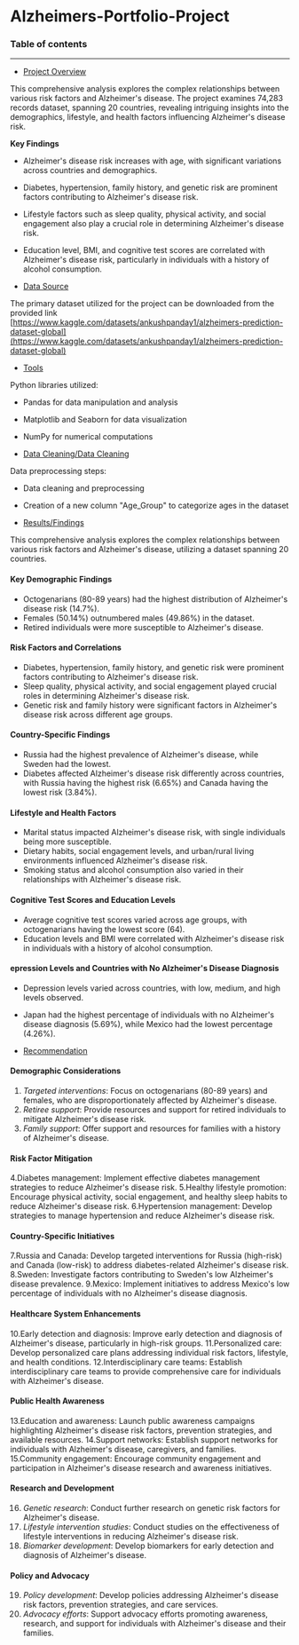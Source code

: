 # Alzheimers-Portfolio-Project


### Table of contents

-----------------------


- [Project Overview](#Project_Overview)

This comprehensive analysis explores the complex relationships between various risk factors and Alzheimer's disease. The project examines 74,283 records dataset, spanning 20 countries, revealing intriguing insights into the demographics, lifestyle, and health factors influencing Alzheimer's disease risk.

**Key Findings**
- Alzheimer's disease risk increases with age, with significant variations across countries and demographics.
- Diabetes, hypertension, family history, and genetic risk are prominent factors contributing to Alzheimer's disease risk.
- Lifestyle factors such as sleep quality, physical activity, and social engagement also play a crucial role in determining Alzheimer's disease risk.
- Education level, BMI, and cognitive test scores are correlated with Alzheimer's disease risk, particularly in individuals with a history of alcohol consumption.
  


- [Data Source](#Data_Source)

The primary dataset utilized for the project can be downloaded from the provided link [https://www.kaggle.com/datasets/ankushpanday1/alzheimers-prediction-dataset-global](https://www.kaggle.com/datasets/ankushpanday1/alzheimers-prediction-dataset-global)


  
- [Tools](#Tools)

Python libraries utilized:

- Pandas for data manipulation and analysis
- Matplotlib and Seaborn for data visualization
- NumPy for numerical computations
  
- [Data Cleaning/Data Cleaning](#Data_Cleaning/Data_Cleaning)
  
Data preprocessing steps:
- Data cleaning and preprocessing
- Creation of a new column "Age_Group" to  categorize ages in the dataset


- [Results/Findings](#Results/Findings)

This comprehensive analysis explores the complex relationships between various risk factors and Alzheimer's disease, utilizing a dataset spanning 20 countries.

#### Key Demographic Findings
- Octogenarians (80-89 years) had the highest distribution of Alzheimer's disease risk (14.7%).
- Females (50.14%) outnumbered males (49.86%) in the dataset.
- Retired individuals were more susceptible to Alzheimer's disease.

#### Risk Factors and Correlations
- Diabetes, hypertension, family history, and genetic risk were prominent factors contributing to Alzheimer's disease risk.
- Sleep quality, physical activity, and social engagement played crucial roles in determining Alzheimer's disease risk.
- Genetic risk and family history were significant factors in Alzheimer's disease risk across different age groups.

#### Country-Specific Findings
- Russia had the highest prevalence of Alzheimer's disease, while Sweden had the lowest.
- Diabetes affected Alzheimer's disease risk differently across countries, with Russia having the highest risk (6.65%) and Canada having the lowest risk (3.84%).

#### Lifestyle and Health Factors
- Marital status impacted Alzheimer's disease risk, with single individuals being more susceptible.
- Dietary habits, social engagement levels, and urban/rural living environments influenced Alzheimer's disease risk.
- Smoking status and alcohol consumption also varied in their relationships with Alzheimer's disease risk.

#### Cognitive Test Scores and Education Levels
- Average cognitive test scores varied across age groups, with octogenarians having the lowest score (64).
- Education levels and BMI were correlated with Alzheimer's disease risk in individuals with a history of alcohol consumption.

#### epression Levels and Countries with No Alzheimer's Disease Diagnosis
- Depression levels varied across countries, with low, medium, and high levels observed.
- Japan had the highest percentage of individuals with no Alzheimer's disease diagnosis (5.69%), while Mexico had the lowest percentage (4.26%).

  
- [Recommendation](#Recommendation)

#### Demographic Considerations
1. _Targeted interventions_: Focus on octogenarians (80-89 years) and females, who are disproportionately affected by Alzheimer's disease.
2. _Retiree support_: Provide resources and support for retired individuals to mitigate Alzheimer's disease risk.
3. _Family support_: Offer support and resources for families with a history of Alzheimer's disease.

 #### Risk Factor Mitigation
4.Diabetes management: Implement effective diabetes management strategies to reduce Alzheimer's disease risk.
5.Healthy lifestyle promotion: Encourage physical activity, social engagement, and healthy sleep habits to reduce Alzheimer's disease risk.
6.Hypertension management: Develop strategies to manage hypertension and reduce Alzheimer's disease risk.

#### Country-Specific Initiatives
7.Russia and Canada: Develop targeted interventions for Russia (high-risk) and Canada (low-risk) to address diabetes-related Alzheimer's disease risk.
8.Sweden: Investigate factors contributing to Sweden's low Alzheimer's disease prevalence.
9.Mexico: Implement initiatives to address Mexico's low percentage of individuals with no Alzheimer's disease diagnosis.

#### Healthcare System Enhancements
10.Early detection and diagnosis: Improve early detection and diagnosis of Alzheimer's disease, particularly in high-risk groups.
11.Personalized care: Develop personalized care plans addressing individual risk factors, lifestyle, and health conditions.
12.Interdisciplinary care teams: Establish interdisciplinary care teams to provide comprehensive care for individuals with Alzheimer's disease.

#### Public Health Awareness
13.Education and awareness: Launch public awareness campaigns highlighting Alzheimer's disease risk factors, prevention strategies, and available resources.
14.Support networks: Establish support networks for individuals with Alzheimer's disease, caregivers, and families.
15.Community engagement: Encourage community engagement and participation in Alzheimer's disease research and awareness initiatives.

#### Research and Development
16. _Genetic research_: Conduct further research on genetic risk factors for Alzheimer's disease.
17. _Lifestyle intervention studies_: Conduct studies on the effectiveness of lifestyle interventions in reducing Alzheimer's disease risk.
18. _Biomarker development_: Develop biomarkers for early detection and diagnosis of Alzheimer's disease.

#### Policy and Advocacy
19. _Policy development_: Develop policies addressing Alzheimer's disease risk factors, prevention strategies, and care services.
20. _Advocacy efforts_: Support advocacy efforts promoting awareness, research, and support for individuals with Alzheimer's disease and their families.
